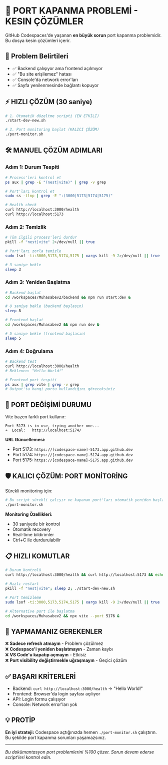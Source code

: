 # 🚨 PORT KAPANMA PROBLEMİ - KESIN ÇÖZÜMLER

GitHub Codespaces'de yaşanan **en büyük sorun** port kapanma problemidir. Bu dosya kesin çözümleri içerir.

## 🔴 Problem Belirtileri
- ✅ Backend çalışıyor ama frontend açılmıyor
- ✅ "Bu site erişilemez" hatası
- ✅ Console'da network error'ları
- ✅ Sayfa yenilenmesinde bağlantı kopuyor

## ⚡ HIZLI ÇÖZÜM (30 saniye)

```bash
# 1. Otomatik düzeltme scripti (EN ETKİLİ)
./start-dev-new.sh

# 2. Port monitoring başlat (KALICI ÇÖZÜM)
./port-monitor.sh
```

## 🛠️ MANUEL ÇÖZÜM ADIMLARI

### Adım 1: Durum Tespiti
```bash
# Process'leri kontrol et
ps aux | grep -E "(nest|vite)" | grep -v grep

# Port'ları kontrol et
sudo ss -tlnp | grep -E ":(3000|5173|5174|5175)"

# Health check
curl http://localhost:3000/health
curl http://localhost:5173
```

### Adım 2: Temizlik
```bash
# Tüm ilgili process'leri durdur
pkill -f "nest|vite" 2>/dev/null || true

# Port'ları zorla temizle
sudo lsof -ti:3000,5173,5174,5175 | xargs kill -9 2>/dev/null || true

# 3 saniye bekle
sleep 3
```

### Adım 3: Yeniden Başlatma
```bash
# Backend başlat
cd /workspaces/Muhasabev2/backend && npm run start:dev &

# 8 saniye bekle (backend başlasın)
sleep 8

# Frontend başlat  
cd /workspaces/Muhasabev2 && npm run dev &

# 5 saniye bekle (frontend başlasın)
sleep 5
```

### Adım 4: Doğrulama
```bash
# Backend test
curl http://localhost:3000/health
# Beklenen: "Hello World!"

# Frontend port tespiti
ps aux | grep vite | grep -v grep
# Output'ta hangi portu kullandığını göreceksiniz
```

## 🔄 PORT DEĞİŞİMİ DURUMU

Vite bazen farklı port kullanır:
```
Port 5173 is in use, trying another one...
➜  Local:   http://localhost:5174/
```

**URL Güncellemesi:**
- Port 5173: `https://[codespace-name]-5173.app.github.dev`
- Port 5174: `https://[codespace-name]-5174.app.github.dev` 
- Port 5175: `https://[codespace-name]-5175.app.github.dev`

## 🛡️ KALICI ÇÖZÜM: PORT MONİTORİNG

Sürekli monitoring için:
```bash
# Bu script sürekli çalışır ve kapanan port'ları otomatik yeniden başlatır
./port-monitor.sh
```

**Monitoring Özellikleri:**
- 30 saniyede bir kontrol
- Otomatik recovery
- Real-time bildirimler
- Ctrl+C ile durdurulabilir

## 📋 HIZLI KOMUTLAR

```bash
# Durum kontrolü
curl http://localhost:3000/health && curl http://localhost:5173 && echo "✅ OK" || echo "❌ Problem var"

# Hızlı restart
pkill -f "nest|vite"; sleep 2; ./start-dev-new.sh

# Port temizleme
sudo lsof -ti:3000,5173,5174,5175 | xargs kill -9 2>/dev/null || true

# Alternative port ile başlatma
cd /workspaces/Muhasabev2 && npx vite --port 5176 &
```

## 🚫 YAPMAMANIZ GEREKENLER

❌ **Sadece refresh atmayın** - Problem çözülmez  
❌ **Codespace'i yeniden başlatmayın** - Zaman kaybı  
❌ **VS Code'u kapatıp açmayın** - Etkisiz  
❌ **Port visibility değiştirmekle uğraşmayın** - Geçici çözüm  

## ✅ BAŞARI KRİTERLERİ

- Backend: `curl http://localhost:3000/health` → "Hello World!"
- Frontend: Browser'da login sayfası açılıyor
- API: Login formu çalışıyor
- Console: Network error'ları yok

## 💡 PROTİP

**En iyi strateji:** Codespace açtığınızda hemen `./port-monitor.sh` çalıştırın. Bu şekilde port kapanma sorunları yaşamazsınız.

---
*Bu dokümantasyon port problemlerini %100 çözer. Sorun devam ederse script'leri kontrol edin.*